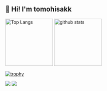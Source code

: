 ## 👋 Hi! I'm tomohisakk
<p align="left"> 
  <img alt="Top Langs" height="150px" src="https://github-readme-stats.vercel.app/api/top-langs/?username=tomohisakk&layout=compact&count_private=true&show_icons=true&show_icons=true&theme=onedark" />
  <img alt="github stats" height="150px" src="https://github-readme-stats.vercel.app/api?username=tomohisakk&count_private=true&show_icons=true&show_icons=true&theme=onedark" />
</p>

[![trophy](https://github-profile-trophy.vercel.app/?username=tomohisakk&theme=gruvbox)](https://github.com/ryo-ma/github-profile-trophy)

[![](https://activity-graph.herokuapp.com/graph?username=tomohisakk&theme=github)](https://activity-graph.herokuapp.com/graph?username=tomohisakk&theme=github)
[![](https://github-readme-streak-stats.herokuapp.com/?user=tomohisakk&theme=dark)](https://github-readme-streak-stats.herokuapp.com/?user=tomohisakk&theme=dark)
